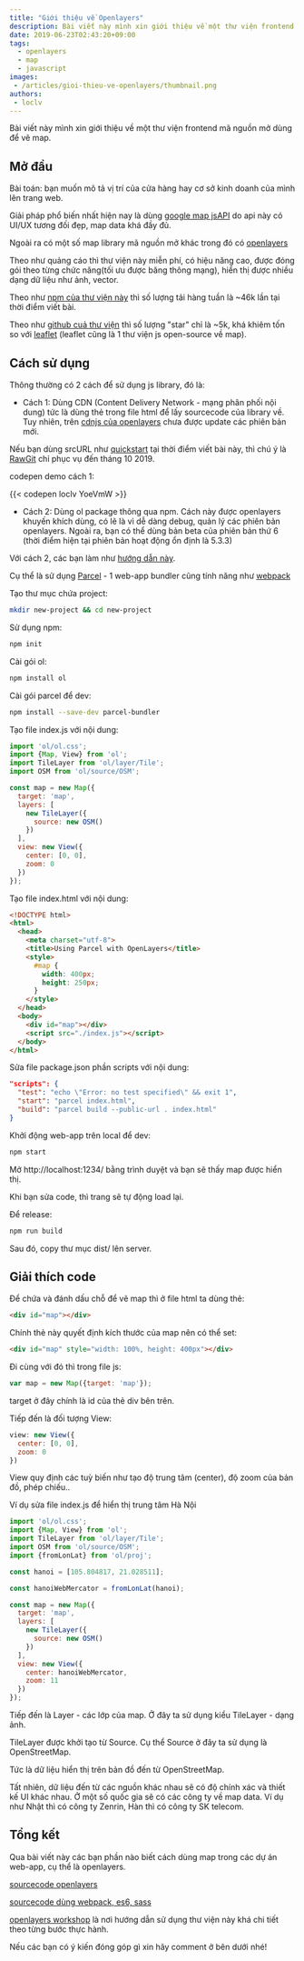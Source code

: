 ```yaml
---
title: "Giới thiệu về Openlayers"
description: Bài viết này mình xin giới thiệu về một thư viện frontend mã nguồn mở dùng để vẽ map.
date: 2019-06-23T02:43:20+09:00
tags:
  - openlayers
  - map
  - javascript
images:
 - /articles/gioi-thieu-ve-openlayers/thumbnail.png
authors:
 - loclv
---
```


Bài viết này mình xin giới thiệu về một thư viện frontend mã nguồn mở dùng để vẽ map.

## Mở đầu

Bài toán: bạn muốn mô tả vị trí của cửa hàng hay cơ sở kinh doanh của mình lên trang web.

Giải pháp phổ biến nhất hiện nay là dùng [google map jsAPI](https://developers.google.com/maps/documentation/javascript/tutorial) do api này có UI/UX tương đối đẹp, map data khá đầy đủ.

Ngoài ra có một số map library mã nguồn mở khác trong đó có [openlayers](https://openlayers.org/)

Theo như quảng cáo thì thư viện này miễn phí, có hiệu năng cao, được đóng gói theo từng chức năng(tối ưu được băng thông mạng), hiển thị được nhiều dạng dữ liệu như ảnh, vector.

Theo như [npm của thư viện này](https://www.npmjs.com/package/ol) thì số lượng tải hàng tuần là ~46k lần tại thời điểm viết bài.

Theo như [github cuả thư viện](https://github.com/openlayers/openlayers) thì số lượng "star" chỉ là ~5k, khá khiêm tốn so với [leaflet](https://github.com/Leaflet/Leaflet) (leaflet cũng là 1 thư viện js open-source về map).

## Cách sử dụng

Thông thường có 2 cách để sử dụng js library, đó là:

- Cách 1:
Dùng CDN (Content Delivery Network - mạng phân phối nội dung) tức là dùng thẻ <script src=""></script> trong file html để lấy sourcecode của library về. Tuy nhiên, trên [cdnjs của openlayers](https://cdnjs.com/libraries/openlayers) chưa được update các phiên bản mới.

Nếu bạn dùng srcURL như [quickstart](https://openlayers.org/en/latest/doc/quickstart.html) tại thời điểm viết bài này, thì chú ý là [RawGit](https://cdn.rawgit.com/) chỉ phục vụ đến tháng 10 2019.

codepen demo cách 1:

{{< codepen loclv YoeVmW >}}

- Cách 2:
Dùng ol package thông qua npm. Cách này được openlayers khuyến khích dùng, có lẽ là vì dễ dàng debug, quản lý các phiên bản openlayers. Ngoài ra, bạn có thể dùng bản beta của phiên bản thứ 6 (thời điểm hiện tại phiên bản hoạt động ổn định là 5.3.3)



Với cách 2, các bạn làm như [hướng dẫn này](https://openlayers.org/en/latest/doc/tutorials/bundle.html).

Cụ thể là sử dụng [Parcel](https://parceljs.org/) - 1 web-app bundler cũng tính năng như [webpack](https://webpack.js.org/)

Tạo thư mục chứa project:

```sh
mkdir new-project && cd new-project
```

Sử dụng npm:

```sh
npm init
```

Cài gói ol:

```sh
npm install ol
```

Cài gói parcel để dev:

```sh
npm install --save-dev parcel-bundler
```

Tạo file index.js với nội dung:

```js
import 'ol/ol.css';
import {Map, View} from 'ol';
import TileLayer from 'ol/layer/Tile';
import OSM from 'ol/source/OSM';

const map = new Map({
  target: 'map',
  layers: [
    new TileLayer({
      source: new OSM()
    })
  ],
  view: new View({
    center: [0, 0],
    zoom: 0
  })
});
```

Tạo file index.html với nội dung:

```html
<!DOCTYPE html>
<html>
  <head>
    <meta charset="utf-8">
    <title>Using Parcel with OpenLayers</title>
    <style>
      #map {
        width: 400px;
        height: 250px;
      }
    </style>
  </head>
  <body>
    <div id="map"></div>
    <script src="./index.js"></script>
  </body>
</html>
```

Sửa file package.json phần scripts với nội dung:

```json
"scripts": {
  "test": "echo \"Error: no test specified\" && exit 1",
  "start": "parcel index.html",
  "build": "parcel build --public-url . index.html"
}
```

Khởi động web-app trên local để dev:

```sh
npm start
```

Mở http://localhost:1234/ bằng trình duyệt và bạn sẽ thấy map được hiển thị.

Khi bạn sửa code, thì trang sẽ tự động load lại.

Để release:

```sh
npm run build
```

Sau đó, copy thư mục dist/ lên server.

## Giải thích code

Để chứa và đánh dấu chỗ để vẽ map thì ở file html ta dùng thẻ:

```html
<div id="map"></div>
```

Chính thẻ này quyết định kích thước của map nên có thể set:

```html
<div id="map" style="width: 100%, height: 400px"></div>
```

Đi cùng với đó thì trong file js:

```js
var map = new Map({target: 'map'});
```

target ở đây chính là id của thẻ div bên trên.

Tiếp đến là đối tượng View:

```js
view: new View({
  center: [0, 0],
  zoom: 0
})
```

View quy định các tuỳ biến như tạo độ trung tâm (center), độ zoom của bản đồ, phép chiếu..

Ví dụ sửa file index.js để hiển thị trung tâm Hà Nội

```js
import 'ol/ol.css';
import {Map, View} from 'ol';
import TileLayer from 'ol/layer/Tile';
import OSM from 'ol/source/OSM';
import {fromLonLat} from 'ol/proj';

const hanoi = [105.804817, 21.028511];

const hanoiWebMercator = fromLonLat(hanoi);

const map = new Map({
  target: 'map',
  layers: [
    new TileLayer({
      source: new OSM()
    })
  ],
  view: new View({
    center: hanoiWebMercator,
    zoom: 11
  })
});
```

Tiếp đến là Layer - các lớp của map. Ở đây ta sử dụng kiểu TileLayer - dạng ảnh.

TileLayer được khởi tạo từ Source. Cụ thể Source ở đây ta sử dụng là OpenStreetMap.

Tức là dữ liệu hiển thị trên bản đồ đến từ OpenStreetMap.

Tất nhiên, dữ liệu đến từ các nguồn khác nhau sẽ có độ chính xác và thiết kế UI khác nhau. Ở một số quốc gia sẽ có các công ty về map data. Ví dụ như Nhật thì có công ty Zenrin, Hàn thì có công ty SK telecom.

## Tổng kết

Qua bài viết này các bạn phần nào biết cách dùng map trong các dự án web-app, cụ thể là openlayers.

[sourcecode openlayers](https://github.com/openlayers/openlayers)

[sourcecode dùng webpack, es6, sass](https://github.com/loclv/openlayersSap)

[openlayers workshop](https://openlayers.org/workshop/en/) là nơi hướng dẫn sử dụng thư viện này khá chi tiết theo từng bước thực hành.

Nếu các bạn có ý kiến đóng góp gì xin hãy comment ở bên dưới nhé!
